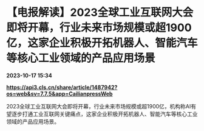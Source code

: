 # 【电报解读】2023全球工业互联网大会即将开幕，行业未来市场规模或超1900亿，这家企业积极开拓机器人、智能汽车等核心工业领域的产品应用场景

**2023-10-17 15:34**

**https://api3.cls.cn/share/article/1487942?os=web&sv=7.7.5&app=CailianpressWeb**

2023全球工业互联网大会即将开幕，行业未来市场规模或超1900亿，机构称AI有望逐步打通工业互联网关键痛点，这家企业积极开拓机器人、智能汽车等核心工业领域的产品应用场景。